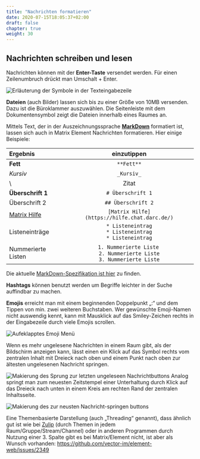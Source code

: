 ```yaml
---
title: "Nachrichten formatieren"
date: 2020-07-15T18:05:37+02:00
draft: false
chapter: true
weight: 30
---
```


## Nachrichten schreiben und lesen

Nachrichten können mit der **Enter-Taste** versendet werden. Für einen Zeilenumbruch drückt man Umschalt + Enter.

![Erläuterung der Symbole in der Texteingabezeile](/images/01_Textformatting_de.png)

**Dateien** (auch Bilder) lassen sich bis zu einer Größe von 10MB versenden. Dazu ist die Büroklammer auszuwählen. Die Seitenleiste mit dem Dokumentensymbol zeigt die Dateien innerhalb eines Raumes an.

Mittels Text, der in der Auszeichnungssprache [**MarkDown**](https://de.wikipedia.org/wiki/Markdown) formatiert ist, lassen sich auch in Matrix Element Nachrichten formatieren. Hier einige Beispiele:

| Ergebnis                                                                        |                                          einzutippen                                           |
|:--------------------------------------------------------------------------------|:----------------------------------------------------------------------------------------------:|
| **Fett**                                                                        |                                         ```**Fett**```                                         |
| *Kursiv*                                                                        |                                         ```_Kursiv_```                                         |
| \                                                                               |                                             Zitat                                              | ```> Zitat```                                                                                  |
| **Überschrift 1**                                                               |                                     ```# Überschrift 1```                                      |
| Überschrift 2                                                                   |                                     ```## Überschrift 2```                                     |
| [Matrix Hilfe](https://hilfe.chat.darc.de/)                                     |                       ```[Matrix Hilfe](https://hilfe.chat.darc.de/)```                        |
| Listeneinträge                                                                  |         ```* Listeneintrag```<br/>```* Listeneintrag```<br/>```* Listeneintrag```<br/>         |
| Nummerierte Listen                                                              | ```1. Nummerierte Liste``` <br/>```2. Nummerierte Liste```<br/>```3. Nummerierte Liste```<br/> |

Die aktuelle [MarkDown-Spezifikation ist hier](https://spec.commonmark.org/current/) zu finden.

**Hashtags** können benutzt werden um Begriffe leichter in der Suche auffindbar zu machen.

**Emojis** erreicht man mit einem beginnenden Doppelpunkt „:“ und dem Tippen von min. zwei weiteren Buchstaben. Wer gewünschte Emoji-Namen nicht auswendig kennt, kann mit Mausklick auf das Smiley-Zeichen rechts in der Eingabezeile durch viele Emojis scrollen.

![Aufeklapptes Emoji Menü](/images/14_Direktnachricht14.webp)

Wenn es mehr ungelesene Nachrichten in einem Raum gibt, als der Bildschirm anzeigen kann, lässt einen ein Klick auf das Symbol rechts vom zentralen Inhalt mit Dreieck nach oben und einem Punkt nach oben zur ältesten ungelesenen Nachricht springen.

![Makierung des Sprung zur letzten ungeleseen Nachrichtbuttons](/images/18_Sprung_hoch.webp)
Analog springt man zum neuesten Zeitstempel einer Unterhaltung durch Klick auf das Dreieck nach unten in einem Kreis am rechten Rand der zentralen Inhaltsseite.

![Makierung des zur neusten Nachricht-springen buttons](/images/18_Sprung_nach_unten.webp)

Eine Themenbasierte Darstellung (auch „Threading“ genannt), dass ähnlich gut ist wie bei [Zulip](https://en.wikipedia.org/wiki/Zulip) (durch Themen in jedem Raum/Gruppe/Stream/Channel) oder in anderen Programmen durch Nutzung einer 3. Spalte gibt es bei Matrix/Element nicht, ist aber als Wunsch vorhanden: https://github.com/vector-im/element-web/issues/2349
